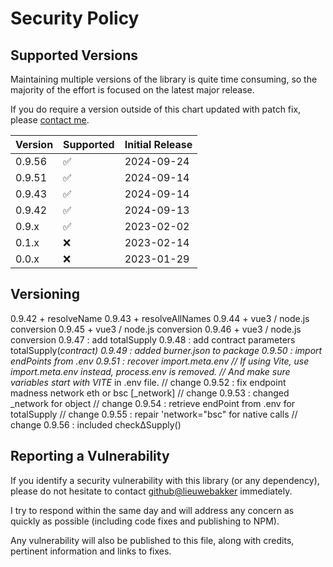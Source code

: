 # Security Policy

## Supported Versions

Maintaining multiple versions of the library is quite time consuming, so
the majority of the effort is focused on the latest major release.

If you do require a version outside of this chart updated with patch fix,
please [contact me](mailto:github@ricmoo.com).

| Version | Supported                                  | Initial Release   |
| ------- | ------------------------------------------ | ----------------- |
| 0.9.56  | :white_check_mark:                         | 2024-09-24        |
| 0.9.51  | :white_check_mark:                         | 2024-09-14        |
| 0.9.43  | :white_check_mark:                         | 2024-09-14        |
| 0.9.42  | :white_check_mark:                         | 2024-09-13        |
| 0.9.x   | :white_check_mark:                         | 2023-02-02        |
| 0.1.x   | :x:                                        | 2023-02-14        |
| 0.0.x   | :x:                                        | 2023-01-29        |

## Versioning
0.9.42 	+ resolveName
0.9.43 	+ resolveAllNames
0.9.44	+ vue3 / node.js conversion
0.9.45 	+ vue3 / node.js conversion
0.9.46	+ vue3 / node.js conversion
0.9.47 : add totalSupply
0.9.48 : add contract parameters totalSupply(_contract)
0.9.49 : added burner.json to package
0.9.50 : import endPoints from .env
0.9.51 : recover import.meta.env
//      If  using Vite, use import.meta.env instead, process.env is removed.
//      And make sure variables start with VITE_ in .env file.
//  change 0.9.52 : fix endpoint madness network eth or bsc [_network]
//  change 0.9.53 : changed _network for object
//  change 0.9.54 : retrieve endPoint from .env for totalSupply
//  change 0.9.55 : repair 'network="bsc" for native calls
//  change 0.9.56 : included checkΔSupply()
## Reporting a Vulnerability

If you identify a security vulnerability with this library (or any dependency),
please do not hesitate to contact [github@lieuwebakker](mailto:lieuwe@panaderos.nl)
immediately.

I try to respond within the same day and will address any concern as quickly
as possible (including code fixes and publishing to NPM).

Any vulnerability will also be published to this file, along with credits,
pertinent information and links to fixes.